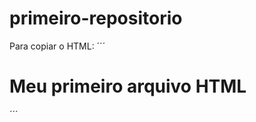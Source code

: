 # primeiro-repositorio

Para copiar o HTML:
´´´
<html>
  <h1>Meu primeiro arquivo HTML</h1>
  </html>
´´´
